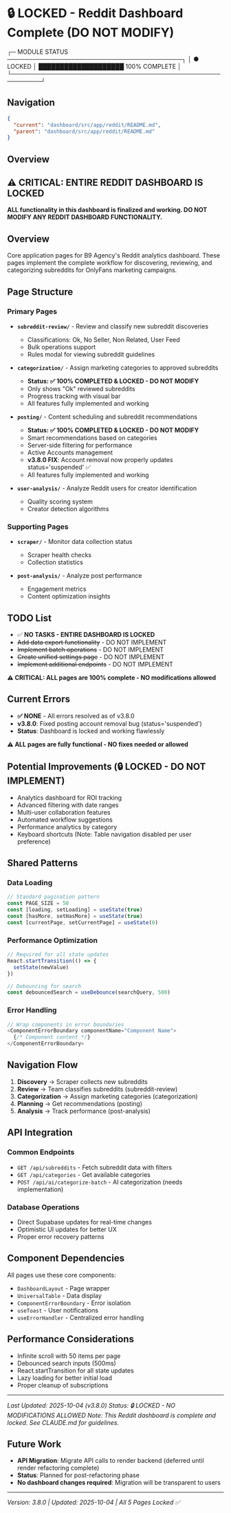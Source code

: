 # 🔒 LOCKED - Reddit Dashboard Complete (DO NOT MODIFY)

┌─ MODULE STATUS ─────────────────────────────────────────┐
│ ● LOCKED    │ ████████████████████ 100% COMPLETE       │
└─────────────────────────────────────────────────────────┘

## Navigation

```json
{
  "current": "dashboard/src/app/reddit/README.md",
  "parent": "dashboard/src/app/reddit/README.md"
}
```

## Overview

## ⚠️ CRITICAL: ENTIRE REDDIT DASHBOARD IS LOCKED
**ALL functionality in this dashboard is finalized and working. DO NOT MODIFY ANY REDDIT DASHBOARD FUNCTIONALITY.**

## Overview
Core application pages for B9 Agency's Reddit analytics dashboard. These pages implement the complete workflow for discovering, reviewing, and categorizing subreddits for OnlyFans marketing campaigns.

## Page Structure

### Primary Pages
- **`subreddit-review/`** - Review and classify new subreddit discoveries
  - Classifications: Ok, No Seller, Non Related, User Feed
  - Bulk operations support
  - Rules modal for viewing subreddit guidelines
  
- **`categorization/`** - Assign marketing categories to approved subreddits
  - **Status: ✅ 100% COMPLETED & LOCKED - DO NOT MODIFY**
  - Only shows "Ok" reviewed subreddits
  - Progress tracking with visual bar
  - All features fully implemented and working
  
- **`posting/`** - Content scheduling and subreddit recommendations
  - **Status: ✅ 100% COMPLETED & LOCKED - DO NOT MODIFY**
  - Smart recommendations based on categories
  - Server-side filtering for performance
  - Active Accounts management
  - **v3.8.0 FIX**: Account removal now properly updates status='suspended' ✅
  - All features fully implemented and working
  
- **`user-analysis/`** - Analyze Reddit users for creator identification
  - Quality scoring system
  - Creator detection algorithms

### Supporting Pages  
- **`scraper/`** - Monitor data collection status
  - Scraper health checks
  - Collection statistics
  
- **`post-analysis/`** - Analyze post performance
  - Engagement metrics
  - Content optimization insights

## TODO List
- ✅ **NO TASKS - ENTIRE DASHBOARD IS LOCKED**
- ~~Add data export functionality~~ - DO NOT IMPLEMENT
- ~~Implement batch operations~~ - DO NOT IMPLEMENT
- ~~Create unified settings page~~ - DO NOT IMPLEMENT
- ~~Implement additional endpoints~~ - DO NOT IMPLEMENT

**⚠️ CRITICAL: ALL pages are 100% complete - NO modifications allowed**

## Current Errors
- **✅ NONE** - All errors resolved as of v3.8.0
- **v3.8.0**: Fixed posting account removal bug (status='suspended')
- **Status**: Dashboard is locked and working flawlessly

**⚠️ ALL pages are fully functional - NO fixes needed or allowed**

## Potential Improvements (🔒 LOCKED - DO NOT IMPLEMENT)
- Analytics dashboard for ROI tracking
- Advanced filtering with date ranges
- Multi-user collaboration features
- Automated workflow suggestions
- Performance analytics by category
- Keyboard shortcuts (Note: Table navigation disabled per user preference)

## Shared Patterns

### Data Loading
```typescript
// Standard pagination pattern
const PAGE_SIZE = 50
const [loading, setLoading] = useState(true)
const [hasMore, setHasMore] = useState(true)
const [currentPage, setCurrentPage] = useState(0)
```

### Performance Optimization
```typescript
// Required for all state updates
React.startTransition(() => {
  setState(newValue)
})

// Debouncing for search
const debouncedSearch = useDebounce(searchQuery, 500)
```

### Error Handling
```typescript
// Wrap components in error boundaries
<ComponentErrorBoundary componentName="Component Name">
  {/* Component content */}
</ComponentErrorBoundary>
```

## Navigation Flow
1. **Discovery** → Scraper collects new subreddits
2. **Review** → Team classifies subreddits (subreddit-review)
3. **Categorization** → Assign marketing categories (categorization)
4. **Planning** → Get recommendations (posting)
5. **Analysis** → Track performance (post-analysis)

## API Integration

### Common Endpoints
- `GET /api/subreddits` - Fetch subreddit data with filters
- `GET /api/categories` - Get available categories
- `POST /api/ai/categorize-batch` - AI categorization (needs implementation)

### Database Operations
- Direct Supabase updates for real-time changes
- Optimistic UI updates for better UX
- Proper error recovery patterns

## Component Dependencies
All pages use these core components:
- `DashboardLayout` - Page wrapper
- `UniversalTable` - Data display
- `ComponentErrorBoundary` - Error isolation
- `useToast` - User notifications
- `useErrorHandler` - Centralized error handling

## Performance Considerations
- Infinite scroll with 50 items per page
- Debounced search inputs (500ms)
- React.startTransition for all state updates
- Lazy loading for better initial load
- Proper cleanup of subscriptions

---

*Last Updated: 2025-10-04 (v3.8.0)*
*Status: 🔒 LOCKED - NO MODIFICATIONS ALLOWED*
*Note: This Reddit dashboard is complete and locked. See CLAUDE.md for guidelines.*

## Future Work
- **API Migration**: Migrate API calls to render backend (deferred until render refactoring complete)
- **Status**: Planned for post-refactoring phase
- **No dashboard changes required**: Migration will be transparent to users

---

_Version: 3.8.0 | Updated: 2025-10-04 | All 5 Pages Locked ✅_